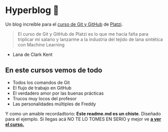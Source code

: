 # Hyperblog 💚
Un blog increíble para el [curso de Git y GitHub](https://platzi/cursos/git-github/ "Curso de Git y GitHub") de [Platzi](https://platzi.com/ "Platzi").
> El curso de Git y GitHub de Platzi es lo que me hacía falta para triplicar mi salario y lanzarme a la industria del tejido de lana sintética con Machine Learning
 - Lana de Clark Kent

## En este cursos vemos de todo
- Todos los comandos de Git
- El flujo de trabajo en GitHub
- El verdadero amor por las buenas prácticas
- Trucos muy locos del profesor
- Las personalidades múltiples de Freddy

Y como un amable recordadtorio: **Este readme.md es un chiste**. Diseñado para el ejemplo. Si llegas acá NO TE LO TOMES EN SERIO y mejor ve [**a ver el curso.**](https://platzi/cursos/git-github/ "Curso de Git y GitHub")

